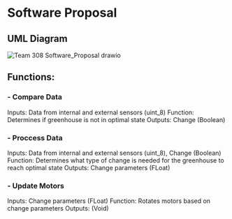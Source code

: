 # Software Proposal

## UML Diagram
![Team 308 Software_Proposal drawio](https://github.com/EGR314Team308/Team308.github.io/assets/157086096/88f05964-5251-4b15-bc62-fe221542b1b4)

## Functions: 
### - Compare Data
Inputs: Data from internal and external sensors (uint_8)
Function: Determines if greenhouse is not in optimal state
Outputs: Change (Boolean)

### - Proccess Data
Inputs: Data from internal and external sensors (uint_8), Change (Boolean)
Function: Determines what type of change is needed for the greenhouse to reach optimal state
Outputs: Change parameters (FLoat)

### - Update Motors
Inputs: Change parameters (FLoat)
Function: Rotates motors based on change parameters
Outputs: (Void)
